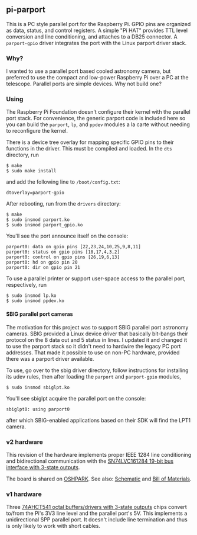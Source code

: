 ## pi-parport

This is a PC style parallel port for the Raspberry Pi.  GPIO pins
are organized as data, status, and control registers.  A simple "Pi HAT"
provides TTL level conversion and line conditioning, and attaches to a
DB25 connector.  A `parport-gpio` driver integrates the port with the
Linux parport driver stack.

### Why?

I wanted to use a parallel port based cooled astronomy camera,
but preferred to use the compact and low-power Raspberry Pi
over a PC at the telescope.  Parallel ports are simple devices.
Why not build one?

### Using

The Raspberry Pi Foundation doesn't configure their kernel with the
parallel port stack.  For convenience, the generic parport code is
included here so you can build the `parport`, `lp`, and `ppdev` modules
a la carte without needing to reconfigure the kernel.

There is a device tree overlay for mapping specific GPIO pins to
their functions in the driver.  This must be compiled and loaded.
In the `dts` directory, run
```
$ make
$ sudo make install
```
and add the following line to `/boot/config.txt`:
```
dtoverlay=parport-gpio
```
After rebooting, run from the `drivers` directory:
```
$ make
$ sudo insmod parport.ko
$ sudo insmod parport_gpio.ko
```
You'll see the port announce itself on the console:
```
parport0: data on gpio pins [22,23,24,10,25,9,8,11]
parport0: status on gpio pins [18,17,4,3,2]
parport0: control on gpio pins [26,19,6,13]
parport0: hd on gpio pin 20
parport0: dir on gpio pin 21
```
To use a parallel printer or support user-space access to
the parallel port, respectively, run
```
$ sudo insmod lp.ko
$ sudo insmod ppdev.ko
```

#### SBIG parallel port cameras

The motivation for this project was to support SBIG parallel port astronomy
cameras.  SBIG provided a Linux device driver that basically bit-bangs their
protocol on the 8 data out and 5 status in lines.  I updated it and changed
it to use the parport stack so it didn't need to hardwire the legacy PC port
addresses.  That made it possible to use on non-PC hardware, provided there
was a parport driver available.

To use, go over to the sbig driver directory, follow instructions for
installing its udev rules, then after loading the `parport` and `parport-gpio`
modules,
```
$ sudo insmod sbiglpt.ko
```
You'll see sbiglpt acquire the parallel port on the console:
```
sbiglpt0: using parport0
```
after which SBIG-enabled applications based on their SDK will find the LPT1
camera.

### v2 hardware

This revision of the hardware implements proper IEEE 1284 line conditioning
and bidirectional communication with the
[SN74LVC161284 19-bit bus interface with 3-state outputs](http://www.ti.com/product/SN74LVC161284).

The board is shared on [OSHPARK](https://oshpark.com/shared_projects/Padn3qhP).
See also: [Schematic](hardware_v2/schematic.pdf) and [Bill of Materials](hardware_v2/BOM.md).

### v1 hardware

Three
[74AHCT541 octal buffers/drivers with 3-state outputs](http://www.ti.com/product/SN74AHCT541)
chips convert to/from the Pi's 3V3 line level and the parallel port's 5V.
This implements a unidirectional SPP parallel port.  It doesn't include
line termination and thus is only likely to work with short cables.
